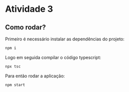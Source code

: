 # Atividade 3

## Como rodar?

Primeiro é necessário instalar as dependências do projeto:

```bash
npm i 
```

Logo em seguida compilar o código typescript:

```bash
npx tsc
```

Para então rodar a aplicação:

```bash
npm start
```